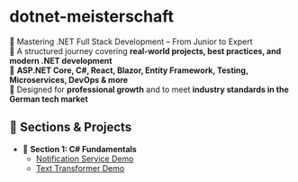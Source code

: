 # dotnet-meisterschaft  
🚀 Mastering .NET Full Stack Development – From Junior to Expert  
🔹 A structured journey covering **real-world projects, best practices, and modern .NET development**  
🔹 **ASP.NET Core, C#, React, Blazor, Entity Framework, Testing, Microservices, DevOps & more**  
🔹 Designed for **professional growth** and to meet **industry standards in the German tech market**  

## 📂 Sections & Projects  
- 🔹 **Section 1: C# Fundamentals**  
  - [Notification Service Demo](./csharp-profiweg/section-1-csharp-fundamentals/notification-service-demo/README.md)  
  - [Text Transformer Demo](./csharp-profiweg/section-1-csharp-fundamentals/text-transformer-demo/README.md)  
  
